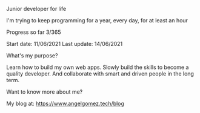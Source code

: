 Junior developer for life

I'm trying to keep programming for a year, every day, for at least an hour

Progress so far 3/365

Start date: 11/06/2021
Last update: 14/06/2021

What's my purpose?

Learn how to build my own web apps. Slowly build the skills to become a quality developer. And collaborate with smart and driven people in the long term.

Want to know more about me?

My blog at: https://www.angelgomez.tech/blog
